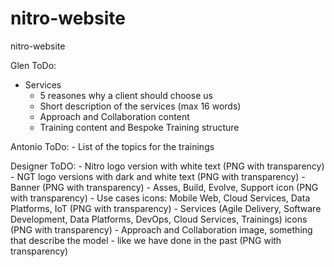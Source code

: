 # nitro-website
nitro-website

Glen ToDo:
- Services
    - 5 reasones why a client should choose us
    - Short description of the services (max 16 words)
    - Approach and Collaboration content
    - Training content and Bespoke Training structure

Antonio ToDo:
    - List of the topics for the trainings

Designer ToDO:
    - Nitro logo version with white text (PNG with transparency)
    - NGT logo versions with dark and white text (PNG with transparency)
    - Banner (PNG with transparency)
    - Asses, Build, Evolve, Support icon  (PNG with transparency)
    - Use cases icons: Mobile Web, Cloud Services, Data Platforms, IoT (PNG with transparency)
    - Services (Agile Delivery, Software Development, Data Platforms, DevOps, Cloud Services, Trainings) icons (PNG with transparency)
    - Approach and Collaboration image, something that describe the model - like we have done in the past (PNG with transparency)